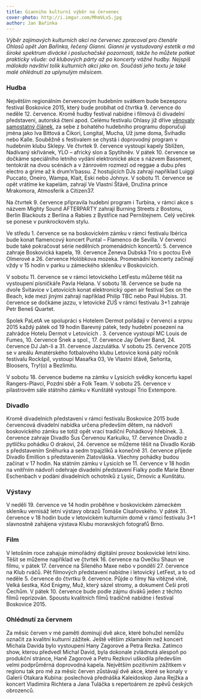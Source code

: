 ```yaml
---
title: Gianniho kulturní výběr na červenec
cover-photo: http://i.imgur.com/MhmVLxS.jpg
author: Jan Bařinka
---
```


*Výběr zajímavých kulturních akcí na červenec zpracoval pro čtenáře Ohlasů opět Jan Bařinka, řečený Gianni. Gianni je vystudovaný estetik a má široké spektrum divácké i posluchačské pozornosti, takže ho můžete potkat prakticky všude: od klubových párty až po koncerty vážné hudby. Nejspíš málokdo navštíví tolik kulturních akcí jako on. Součástí jeho textu je také malé ohlédnutí za uplynulým měsícem.*

### Hudba

Největším regionálním červencovým hudebním svátkem bude bezesporu festival Boskovice 2015, který bude probíhat od čtvrtka 9. července do neděle 12. července. Kromě hudby festival nabídne i filmová či divadelní představení, autorská čtení apod. Celému festivalu Ohlasy již dříve [věnovaly samostatný článek](http://ohlasy.info/clanky/2015/06/festival-boskovice-2015.html), za sebe z bohatého hudebního programu doporučuji jména jako Iva Bittová a Čikori, Longital, Mucha, Už jsme doma, Švihadlo nebo Kalle.  Souběžně s festivalem se chystá i doprovodný program v hudebním klubu Sklepy. Ve čtvrtek 9. července vystoupí kapely Sblížen, Nadívaný skřivánek, YLO – africký slon a Spytihněv. V pátek 10. července se dočkáme speciálního letního vydání elektronické akce s názvem Bassment, tentokrát na dvou scénách a v žánrovém rozmezí od reggae a dubu přes electro a grime až k drum’n’bassu. Z hostujících DJs zahrají například Luiggi Puccato, Oneiro, Wampa, Klait, Eski nebo Johnyx. V sobotu 11. července se opět vrátíme ke kapelám, zahrají Ve Vlastní Šťávě, Družina prince Mrakomora, Atmosferik a Citizen37.

Na čtvrtek 9. července připravila hudební program i Turbína, v rámci akce s názvem Mighty Sound AFTERPARTY zahrají Burning Streets z Bostonu, Berlin Blackouts z Berlína a Rabies z Bystřice nad Pernštejnem. Celý večírek se ponese v punkrockovém stylu.

Ve středu 1. července se na boskovickém zámku v rámci festivalu Ibérica bude konat flamencový koncert Puntal – Flamenco de Sevilla. V červenci bude také pokračovat série nedělních promenádních koncertů: 5. července zahraje Boskovická kapela, 19. července Ženeva Dubská Trio s poctou Evě Olmerové a 26. července Holóbkova mozeka. Promenádní koncerty začínají vždy v 15 hodin v parku u zámeckého skleníku v Boskovicích.

V sobotu 11. července se v rámci letovického LetFestu můžeme těšit na vystoupení písničkáře Pavla Helana. V sobotu 18. července se bude na dvoře Svitavice v Letovicích konat elektronický open air festival Sex on the Beach, kde mezi jinými zahrají například Philip TBC nebo Paul Hubiss. 31. července se dočkáme jazzu, v letovické ZUŠ v rámci festivalu 3+1 zahraje Petr Beneš Quartet.

Spolek PaLetA ve spolupráci s Hotelem Dermot pořádají v červenci a srpnu 2015 každý pátek od 19 hodin Barevný pátek, tedy hudební posezení na zahrádce Hotelu Dermot v Letovicích . 3. července vystoupí MC Louis de Fumes, 10. července Šnek a spol., 17. července Jay Delver Band, 24. července DJ Jah-li a 31. července Jazzulátka. V sobotu 25. července 2015 se v areálu Amatérského fotbalového klubu Letovice koná pátý ročník festivalu Rockšpíl, vystoupí Masařka 03, Ve Vlastní šťávě, Seňorita, Bloosers, Try!(o) a Bezlimitu.

V sobotu 18. července budeme na zámku v Lysicích svědky koncertu kapel Rangers-Plavci, Pozdní sběr a Folk Team. V sobotu 25. července v pilastrovém sále státního zámku v Kunštátě vystoupí Trio Extempore.

### Divadlo

Kromě divadelních představení v rámci festivalu Boskovice 2015 bude červencová divadelní nabídka určena především dětem, na nádvoří boskovického zámku se totiž opět vrací tradiční Pohádkový hřebínek. 3. července zahraje Divadlo Šus Červenou Karkulku, 17. července Divadlo z pytlíčku pohádku O drakovi, 24. července se můžeme těšit na Divadlo Koráb s představením Sněhurka a sedm trpajzlíků a konečně 31. července přijede Divadlo Emillion s představením Zlatovláska. Všechny pohádky budou začínat v 17 hodin. Na státním zámku v Lysicích se 11. července v 18 hodin na vnitřním nádvoří odehraje divadelní představení Fialky podle Marie Ebner Eschenbach v podání divadelních ochotníků z Lysic, Drnovic a Kunštátu.

### Výstavy

V neděli 19. července ve 14 hodin proběhne v boskovickém zámeckém skleníku vernisáž letní výstavy obrazů Tomáše Císařovského. V pátek 31. července v 18 hodin bude v letovickém kulturním domě v rámci festivalu 3+1 slavnostně zahájena výstava Klubu moravských fotografů Brno.

### Film

V letošním roce zahajuje mimořádný digitální provoz boskovické letní kino. Těšit se můžeme například ve čtvrtek 16. července na Ovečku Shaun ve filmu, v pátek 17. července na Šíleného Maxe nebo v pondělí 27. července na Klub rváčů. Pět filmových představení nabídne i letovický LetFest, a to od neděle 5. července do čtvrtku 9. července. Půjde o filmy Na vítězné vlně, Velká šestka, Kód Enigmy, Muž, který sázel stromy, a dokument Češi proti Čechům. V pátek 10. července bude podle zájmu diváků jeden z těchto filmů reprízován. Spoustu kvalitních filmů tradičně nabídne i festival Boskovice 2015.

### Ohlédnutí za červnem

Za měsíc červen v mé paměti dominují dvě akce, které bohužel nemůžu označit za kvalitní kulturní zážitek. Ještě větším zklamáním než koncert Michala Davida bylo vystoupení Hany Zagorové a Petra Rezka. Zatímco show, kterou předvedl Michal David, byla dokonale zvládnutá alespoň po produkční stránce, Haně Zagorové a Petru Rezkovi uškodila především velmi podprůměrná doprovodná kapela. Největším pozitivním zážitkem v regionu tak pro mě za měsíc červen zůstávají dvě akce, které se konaly v Galerii Otakara Kubína: poslechová přednáška Kaleidoskop Jana Rejžka a koncert Vladimíra Richtera a Jana Tuláčka s repertoárem ze zpěvů českých obrozenců.
